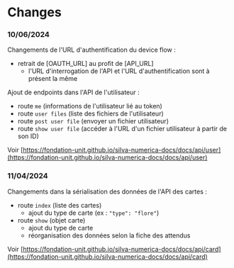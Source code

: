 Changes
===

### 10/06/2024

Changements de l'URL d'authentification du device flow :

- retrait de [OAUTH_URL] au profit de [API_URL]
  - l'URL d'interrogation de l'API et l'URL d'authentification sont à présent la même

Ajout de endpoints dans l'API de l'utilisateur :

- route `me` (informations de l'utilisateur lié au token)
- route `user files` (liste des fichiers de l'utilisateur)
- route `post user file` (envoyer un fichier utilisateur)
- route `show user file` (accéder à l'URL d'un fichier utilisateur à partir de son ID)

Voir [https://fondation-unit.github.io/silva-numerica-docs/docs/api/user](https://fondation-unit.github.io/silva-numerica-docs/docs/api/user)

### 11/04/2024

Changements dans la sérialisation des données de l'API des cartes :

- route `index` (liste des cartes) 
  - ajout du type de carte (ex : `"type": "flore"`)
- route `show` (objet carte)
  - ajout du type de carte
  - réorganisation des données selon la fiche des attendus

Voir [https://fondation-unit.github.io/silva-numerica-docs/docs/api/card](https://fondation-unit.github.io/silva-numerica-docs/docs/api/card)
